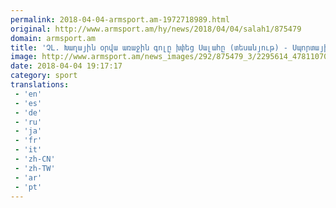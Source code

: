 ```yaml
---
permalink: 2018-04-04-armsport.am-1972718989.html
original: http://www.armsport.am/hy/news/2018/04/04/salah1/875479
domain: armsport.am
title: 'ՉԼ. Խաղային օրվա առաջին գոլը խփեց Սալահը (տեսանյութ) - Սպորտային լուրեր'
image: http://www.armsport.am/news_images/292/875479_3/2295614_47811070_2560_1440.jpg
date: 2018-04-04 19:17:17
category: sport
translations: 
 - 'en'
 - 'es'
 - 'de'
 - 'ru'
 - 'ja'
 - 'fr'
 - 'it'
 - 'zh-CN'
 - 'zh-TW'
 - 'ar'
 - 'pt'
---
```


